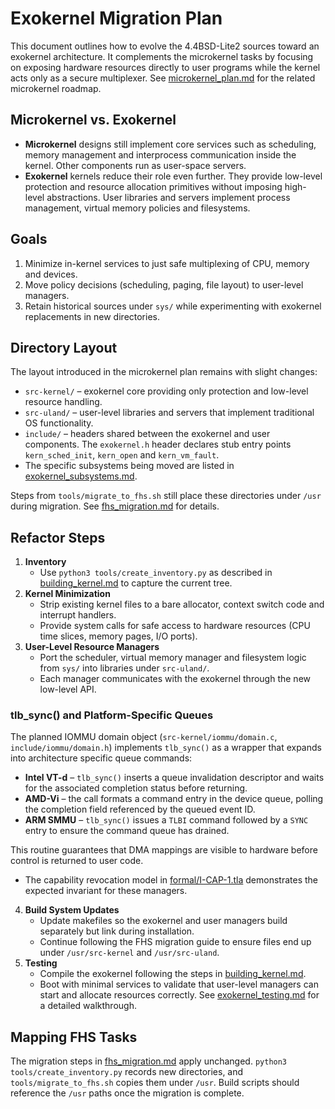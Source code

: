 # Exokernel Migration Plan

This document outlines how to evolve the 4.4BSD-Lite2 sources toward an exokernel architecture. It complements the microkernel tasks by focusing on exposing hardware resources directly to user programs while the kernel acts only as a secure multiplexer. See [microkernel_plan.md](microkernel_plan.md) for the related microkernel roadmap.

## Microkernel vs. Exokernel

* **Microkernel** designs still implement core services such as scheduling, memory management and interprocess communication inside the kernel. Other components run as user-space servers.
* **Exokernel** kernels reduce their role even further. They provide low-level protection and resource allocation primitives without imposing high-level abstractions. User libraries and servers implement process management, virtual memory policies and filesystems.

## Goals

1. Minimize in-kernel services to just safe multiplexing of CPU, memory and devices.
2. Move policy decisions (scheduling, paging, file layout) to user-level managers.
3. Retain historical sources under `sys/` while experimenting with exokernel replacements in new directories.

## Directory Layout

The layout introduced in the microkernel plan remains with slight changes:

- `src-kernel/` – exokernel core providing only protection and low-level resource handling.
- `src-uland/` – user-level libraries and servers that implement traditional OS functionality.
- `include/` – headers shared between the exokernel and user components. The
  `exokernel.h` header declares stub entry points `kern_sched_init`,
  `kern_open` and `kern_vm_fault`.
- The specific subsystems being moved are listed in
[exokernel_subsystems.md](exokernel_subsystems.md).

Steps from `tools/migrate_to_fhs.sh` still place these directories under `/usr` during migration. See [fhs_migration.md](fhs_migration.md) for details.

## Refactor Steps

1. **Inventory**
   - Use `python3 tools/create_inventory.py` as described in [building_kernel.md](building_kernel.md) to capture the current tree.
2. **Kernel Minimization**
   - Strip existing kernel files to a bare allocator, context switch code and interrupt handlers.
   - Provide system calls for safe access to hardware resources (CPU time slices, memory pages, I/O ports).
3. **User-Level Resource Managers**
   - Port the scheduler, virtual memory manager and filesystem logic from `sys/` into libraries under `src-uland/`.
   - Each manager communicates with the exokernel through the new low-level API.

### tlb_sync() and Platform-Specific Queues

The planned IOMMU domain object (`src-kernel/iommu/domain.c`,
`include/iommu/domain.h`) implements `tlb_sync()` as a wrapper that
expands into architecture specific queue commands:

* **Intel VT-d** &ndash; `tlb_sync()` inserts a queue invalidation descriptor
  and waits for the associated completion status before returning.
* **AMD-Vi** &ndash; the call formats a command entry in the device queue,
  polling the completion field referenced by the queued event ID.
* **ARM SMMU** &ndash; `tlb_sync()` issues a `TLBI` command followed by a
  `SYNC` entry to ensure the command queue has drained.

This routine guarantees that DMA mappings are visible to hardware before
control is returned to user code.
   - The capability revocation model in [formal/I-CAP-1.tla](formal/I-CAP-1.tla)
     demonstrates the expected invariant for these managers.
4. **Build System Updates**
   - Update makefiles so the exokernel and user managers build separately but link during installation.
   - Continue following the FHS migration guide to ensure files end up under `/usr/src-kernel` and `/usr/src-uland`.
5. **Testing**
   - Compile the exokernel following the steps in [building_kernel.md](building_kernel.md).
   - Boot with minimal services to validate that user-level managers can start and allocate resources correctly. See [exokernel_testing.md](exokernel_testing.md) for a detailed walkthrough.

## Mapping FHS Tasks

The migration steps in [fhs_migration.md](fhs_migration.md) apply unchanged. `python3 tools/create_inventory.py` records new directories, and `tools/migrate_to_fhs.sh` copies them under `/usr`. Build scripts should reference the `/usr` paths once the migration is complete.

